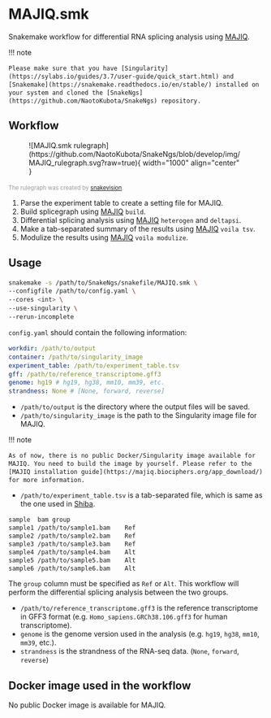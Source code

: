 # MAJIQ.smk

Snakemake workflow for differential RNA splicing analysis using [MAJIQ](https://majiq.biociphers.org/).

!!! note

    Please make sure that you have [Singularity](https://sylabs.io/guides/3.7/user-guide/quick_start.html) and [Snakemake](https://snakemake.readthedocs.io/en/stable/) installed on your system and cloned the [SnakeNgs](https://github.com/NaotoKubota/SnakeNgs) repository.

## Workflow

<figure markdown="span">
	![MAJIQ.smk rulegraph](https://github.com/NaotoKubota/SnakeNgs/blob/develop/img/MAJIQ_rulegraph.svg?raw=true){ width="1000" align="center" }
</figure>

<span style="font-size: 0.8em; color: rgba(0, 0, 0, 0.4);">The rulegraph was created by [snakevision](https://github.com/OpenOmics/snakevision).</span>

1. Parse the experiment table to create a setting file for MAJIQ.
2. Build splicegraph using [MAJIQ](https://majiq.biociphers.org/) `build`.
3. Differential splicing analysis using [MAJIQ](https://majiq.biociphers.org/) `heterogen` and `deltapsi`.
4. Make a tab-separated summary of the results using [MAJIQ](https://majiq.biociphers.org/) `voila tsv`.
5. Modulize the results using [MAJIQ](https://majiq.biociphers.org/) `voila modulize`.

## Usage

``` bash
snakemake -s /path/to/SnakeNgs/snakefile/MAJIQ.smk \
--configfile /path/to/config.yaml \
--cores <int> \
--use-singularity \
--rerun-incomplete
```

`config.yaml` should contain the following information:

``` yaml
workdir: /path/to/output
container: /path/to/singularity_image
experiment_table: /path/to/experiment_table.tsv
gff: /path/to/reference_transcriptome.gff3
genome: hg19 # hg19, hg38, mm10, mm39, etc.
strandness: None # [None, forward, reverse]
```

- `/path/to/output` is the directory where the output files will be saved.
- `/path/to/singularity_image` is the path to the Singularity image file for MAJIQ.

!!! note

	As of now, there is no public Docker/Singularity image available for MAJIQ. You need to build the image by yourself. Please refer to the [MAJIQ installation guide](https://majiq.biociphers.org/app_download/) for more information.

- `/path/to/experiment_table.tsv` is a tab-separated file, which is same as the one used in [Shiba](https://github.com/NaotoKubota/Shiba).

``` text
sample	bam	group
sample1	/path/to/sample1.bam	Ref
sample2	/path/to/sample2.bam	Ref
sample3	/path/to/sample3.bam	Ref
sample4	/path/to/sample4.bam	Alt
sample5	/path/to/sample5.bam	Alt
sample6	/path/to/sample6.bam	Alt
```

The `group` column must be specified as `Ref` or `Alt`. This workflow will perform the differential splicing analysis between the two groups.

- `/path/to/reference_transcriptome.gff3` is the reference transcriptome in GFF3 format (e.g. `Homo_sapiens.GRCh38.106.gff3` for human transcriptome).
- `genome` is the genome version used in the analysis (e.g. `hg19`, `hg38`, `mm10`, `mm39`, etc.).
- `strandness` is the strandness of the RNA-seq data. (`None`, `forward`, `reverse`)

## Docker image used in the workflow

No public Docker image is available for MAJIQ.
